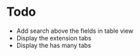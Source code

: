 # Todo

 - Add search above the fields in table view
 - Display the extension tabs
 - Display the has many tabs
